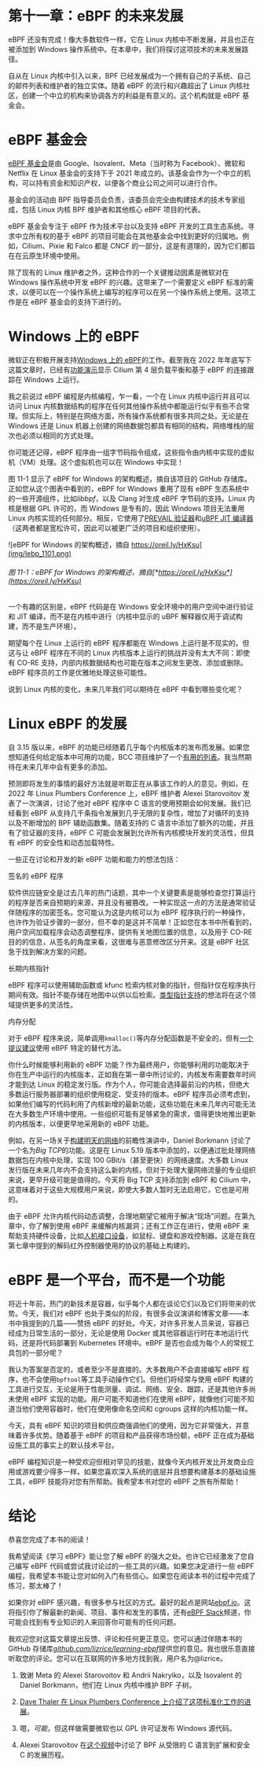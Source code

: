 # 第十一章：eBPF 的未来发展

eBPF 还没有完成！像大多数软件一样，它在 Linux 内核中不断发展，并且也正在被添加到 Windows 操作系统中。在本章中，我们将探讨这项技术的未来发展路径。

自从在 Linux 内核中引入以来，BPF 已经发展成为一个拥有自己的子系统、自己的邮件列表和维护者的独立实体。随着 eBPF 的流行和兴趣超出了 Linux 内核社区，创建一个中立的机构来协调各方的利益是有意义的。这个机构就是 eBPF 基金会。

# eBPF 基金会

[eBPF 基金会](https://ebpf.io/foundation)是由 Google、Isovalent、Meta（当时称为 Facebook）、微软和 Netflix 在 Linux 基金会的支持下于 2021 年成立的。该基金会作为一个中立的机构，可以持有资金和知识产权，以便各个商业公司之间可以进行合作。

基金会的活动由 BPF 指导委员会负责，该委员会完全由构建技术的技术专家组成，包括 Linux 内核 BPF 维护者和其他核心 eBPF 项目的代表。

eBPF 基金会专注于 eBPF 作为技术平台以及支持 eBPF 开发的工具生态系统。寻求中立所有权的基于 eBPF 的项目可能会在其他基金会中找到更好的归属地。例如，Cilium、Pixie 和 Falco 都是 CNCF 的一部分，这是有道理的，因为它们都旨在在云原生环境中使用。

除了现有的 Linux 维护者之外，这种合作的一个关键推动因素是微软对在 Windows 操作系统中开发 eBPF 的兴趣。这带来了一个需要定义 eBPF 标准的需求，以便可以在一个操作系统上编写的程序可以在另一个操作系统上使用。这项工作是在 eBPF 基金会的支持下进行的。

# Windows 上的 eBPF

微软正在积极开展支持[Windows 上的 eBPF](https://oreil.ly/ArwkR)的工作。截至我在 2022 年年底写下这篇文章时，已经有[功能演示](https://oreil.ly/H-0dv)显示 Cilium 第 4 层负载平衡和基于 eBPF 的连接跟踪在 Windows 上运行。

我之前说过 eBPF 编程是内核编程，乍一看，一个在 Linux 内核中运行并且可以访问 Linux 内核数据结构的程序在任何其他操作系统中都能运行似乎有些不合常理。但实际上，特别是在网络方面，所有操作系统都有很多共同之处。无论是在 Windows 还是 Linux 机器上创建的网络数据包都具有相同的结构，网络堆栈的层次也必须以相同的方式处理。

你可能还记得，eBPF 程序由一组字节码指令组成，这些指令由内核中实现的虚拟机（VM）处理。这个虚拟机也可以在 Windows 中实现！

图 11-1 显示了 eBPF for Windows 的架构概述，摘自该项目的 GitHub 存储库。正如您从这个图表中看到的，eBPF for Windows 重用了现有 eBPF 生态系统中的一些开源组件，比如*libbpf*，以及 Clang 对生成 eBPF 字节码的支持。Linux 内核是根据 GPL 许可的，而 Windows 是专有的，因此 Windows 项目无法重用 Linux 内核实现的任何部分。相反，它使用了[PREVAIL 验证器](https://vbpf.github.io)和[uBPF JIT 编译器](https://oreil.ly/btrkJ)（这两者都是宽松许可，因此可以被更广泛的项目和组织使用）。

![eBPF for Windows 的架构概述，摘自 https://oreil.ly/HxKsu](img/lebp_1101.png)

###### 图 11-1：eBPF for Windows 的架构概述，摘自[*https://oreil.ly/HxKsu*](https://oreil.ly/HxKsu)

一个有趣的区别是，eBPF 代码是在 Windows 安全环境中的用户空间中进行验证和 JIT 编译，而不是在内核中进行（内核中显示的 uBPF 解释器仅用于调试构建，而不是生产环境）。

期望每个在 Linux 上运行的 eBPF 程序都能在 Windows 上运行是不现实的。但这与让 eBPF 程序在不同的 Linux 内核版本上运行的挑战并没有太大不同：即使有 CO-RE 支持，内部内核数据结构也可能在版本之间发生更改、添加或删除。eBPF 程序员的工作是优雅地处理这些可能性。

说到 Linux 内核的变化，未来几年我们可以期待在 eBPF 中看到哪些变化呢？

# Linux eBPF 的发展

自 3.15 版以来，eBPF 的功能已经随着几乎每个内核版本的发布而发展。如果您想知道任何给定版本中可用的功能，BCC 项目维护了一个[有用的列表](https://oreil.ly/4H5hU)。我当然期待在未来几年中会有更多的添加。

预测即将发生的事情的最好方法就是听取正在从事该工作的人的意见。例如，在 2022 年 Linux Plumbers Conference 上，eBPF 维护者 Alexei Starovoitov 发表了一次演讲，讨论了他对 eBPF 程序中 C 语言的使用预期会如何发展。我们已经看到 eBPF 从支持几千条指令发展到几乎无限的复杂性，增加了对循环的支持以及不断增加的 BPF 辅助函数集。随着支持的 C 语言中添加了额外的功能，并且有了验证器的支持，eBPF C 可能会发展到允许所有内核模块开发的灵活性，但具有 eBPF 的安全性和动态加载特性。

一些正在讨论和开发的新 eBPF 功能和能力的想法包括：

签名的 eBPF 程序

软件供应链安全是过去几年的热门话题，其中一个关键要素是能够检查您打算运行的程序是否来自预期的来源，并且没有被篡改。一种实现这一点的方法是通常验证伴随程序的加密签名。您可能认为这是内核可以为 eBPF 程序执行的一种操作，也许作为验证步骤的一部分，但不幸的是这并不简单！正如您在本书中所看到的，用户空间加载程序会动态调整程序，提供有关地图位置的信息，以及用于 CO-RE 目的的信息，从签名的角度来看，这很难与恶意修改区分开来。这是 eBPF 社区急于找到解决方案的问题。

长期内核指针

eBPF 程序可以使用辅助函数或 kfunc 检索内核对象的指针，但指针仅在程序执行期间有效。指针不能存储在地图中以供以后检索。[类型指针支持](https://oreil.ly/fWVdo)的想法将在这个领域提供更多的灵活性。

内存分配

对于 eBPF 程序来说，简单调用`kmalloc()`等内存分配函数是不安全的，但有[一个提议建议](https://oreil.ly/Yxxc5)使用 eBPF 特定的替代方法。

你什么时候能够利用新的 eBPF 功能？作为最终用户，你能够利用的功能取决于你在生产中运行的内核版本，正如我在第一章中所讨论的，内核发布需要数年时间才能到达 Linux 的稳定发行版。作为个人，你可能会选择最前沿的内核，但绝大多数运行服务器部署的组织使用稳定、受支持的版本。eBPF 程序员必须考虑到，如果他们编写的代码利用了内核新增的最新功能，这些功能在未来几年内可能无法在大多数生产环境中使用。一些组织可能有足够紧急的需求，值得更快地推出更新的内核版本，以便更早地采用新的 eBPF 功能。

例如，在另一场关于[构建明天的网络](https://oreil.ly/IvPgd)的前瞻性演讲中，Daniel Borkmann 讨论了一个名为*Big TCP*的功能。这是在 Linux 5.19 版本中添加的，以便通过批处理网络数据包在内核中处理，实现 100 GBit/s（甚至更快）的网络速度。大多数 Linux 发行版在未来几年内不会支持这么新的内核，但对于处理大量网络流量的专业组织来说，更早升级可能是值得的。今天将 Big TCP 支持添加到 eBPF 和 Cilium 中，这意味着对于这些大规模用户来说，即使大多数人暂时无法启用它，它也是可用的。

由于 eBPF 允许内核代码动态调整，合理地期望它被用于解决“现场”问题。在第九章中，你了解到使用 eBPF 来缓解内核漏洞；还有工作正在进行，使用 eBPF 来帮助支持硬件设备，比如[人机接口设备](https://oreil.ly/JVYcY)，如鼠标、键盘和游戏控制器。这是在我在第七章中提到的解码红外控制器使用的协议的基础上构建的。

# eBPF 是一个平台，而不是一个功能

将近十年前，热门的新技术是容器，似乎每个人都在谈论它们以及它们将带来的优势。今天，我们对 eBPF 也处于类似的阶段，有很多会议演讲和博客文章——本书中我提到的几篇——赞扬 eBPF 的好处。今天，对许多开发人员来说，容器已经成为日常生活的一部分，无论是使用 Docker 或其他容器运行时在本地运行代码，还是将代码部署到 Kubernetes 环境中。eBPF 是否也会成为每个人的常规工具包的一部分呢？

我认为答案是否定的，或者至少不是直接的。大多数用户不会直接编写 eBPF 程序，也不会使用`bpftool`等工具手动操作它们。但他们将经常与使用 eBPF 构建的工具进行交互，无论是用于性能测量、调试、网络、安全、跟踪，还是其他许多尚未使用 eBPF 实现的功能。用户可能不知道他们在使用 eBPF，就像他们可能不知道当他们使用容器时，他们在使用像命名空间和 cgroups 这样的内核功能一样。

今天，具有 eBPF 知识的项目和供应商强调他们的使用，因为它非常强大，并意味着许多优势。随着基于 eBPF 的项目和产品获得市场份额，eBPF 正在成为基础设施工具的事实上的默认技术平台。

eBPF 编程知识是一种受欢迎但相对罕见的技能，就像今天内核开发比开发商业应用或游戏要少得多一样。如果您喜欢深入系统的底层并且想要构建基本的基础设施工具，eBPF 技能将对您有所帮助。我希望本书对您的 eBPF 之旅有所帮助！

# 结论

恭喜您完成了本书的阅读！

我希望阅读《学习 eBPF》能让您了解 eBPF 的强大之处。也许它已经激发了您自己编写 eBPF 代码或尝试我讨论过的一些工具的兴趣。如果您决定进行一些 eBPF 编程，我希望本书能让您对如何入门有些信心。如果您在阅读本书的过程中完成了练习，那太棒了！

如果你对 eBPF 感兴趣，有很多参与社区的方式。最好的起点是网站[ebpf.io](http://ebpf.io)。这将指引你了解最新的新闻、项目、事件和发生的事情，还有[eBPF Slack](http://ebpf.io/slack)频道，你可能会找到有专业知识的人来回答你可能有的任何问题。

我欢迎您对这篇文章提出反馈、评论和任何更正意见。您可以通过伴随本书的 GitHub 存储库[*github.com/lizrice/learning-ebpf*](https://github.com/lizrice/learning-ebpf)提供您的意见。我也很乐意直接听取您的评论。您可以在互联网的许多地方找到我，用户名为@lizrice。

1. 致谢 Meta 的 Alexei Starovoitov 和 Andrii Nakryiko，以及 Isovalent 的 Daniel Borkmann，他们在 Linux 内核中维护 BPF 子树。

2. [Dave Thaler 在 Linux Plumbers Conference 上介绍了这项标准化工作的进展](https://oreil.ly/4bo6Y)。

3. 嗯，*可能*，但这样做需要微软也以 GPL 许可证发布 Windows 源代码。

4. Alexei Starovoitov 在[这个视频](https://oreil.ly/xunKW)中讨论了 BPF 从受限的 C 语言到扩展和安全 C 的发展历程。
